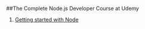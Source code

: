 ##The Complete Node.js Developer Course at Udemy
1. [Getting started with Node](./node_fundemantals.md)